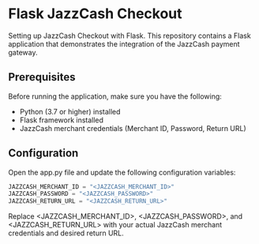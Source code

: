 # Flask JazzCash Checkout
Setting up JazzCash Checkout with Flask.
This repository contains a Flask application that demonstrates the integration of the JazzCash payment gateway.

## Prerequisites

Before running the application, make sure you have the following:

- Python (3.7 or higher) installed
- Flask framework installed
- JazzCash merchant credentials (Merchant ID, Password, Return URL)

## Configuration
Open the app.py file and update the following configuration variables:

```python
JAZZCASH_MERCHANT_ID = "<JAZZCASH_MERCHANT_ID>"
JAZZCASH_PASSWORD = "<JAZZCASH_PASSWORD>"
JAZZCASH_RETURN_URL = "<JAZZCASH_RETURN_URL>"
```
Replace <JAZZCASH_MERCHANT_ID>, <JAZZCASH_PASSWORD>, and <JAZZCASH_RETURN_URL> with your actual JazzCash merchant credentials and desired return URL.
